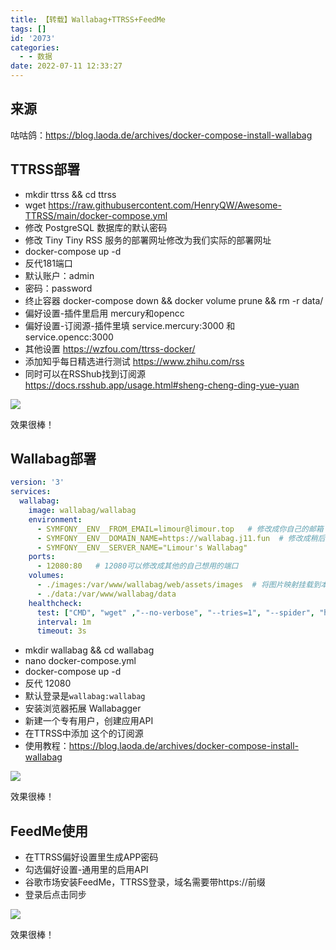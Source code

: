 ```yaml
---
title: 【转载】Wallabag+TTRSS+FeedMe
tags: []
id: '2073'
categories:
  - - 数据
date: 2022-07-11 12:33:27
---
```


## 来源

咕咕鸽：https://blog.laoda.de/archives/docker-compose-install-wallabag

## TTRSS部署

*   mkdir ttrss && cd ttrss
*   wget https://raw.githubusercontent.com/HenryQW/Awesome-TTRSS/main/docker-compose.yml
*   修改 PostgreSQL 数据库的默认密码
*   修改 Tiny Tiny RSS 服务的部署网址修改为我们实际的部署网址
*   docker-compose up -d
*   反代181端口
*   默认账户：admin
*   密码：password
*   终止容器 docker-compose down && docker volume prune && rm -r data/
*   偏好设置-插件里启用 mercury和opencc
*   偏好设置-订阅源-插件里填 service.mercury:3000 和 service.opencc:3000
*   其他设置 https://wzfou.com/ttrss-docker/
*   添加知乎每日精选进行测试 https://www.zhihu.com/rss
*   同时可以在RSShub找到订阅源 https://docs.rsshub.app/usage.html#sheng-cheng-ding-yue-yuan

![](https://img-cdn.limour.top/blog/20220711110841.png)

效果很棒！

## Wallabag部署

```yml
version: '3'
services:
  wallabag:
    image: wallabag/wallabag
    environment:
      - SYMFONY__ENV__FROM_EMAIL=limour@limour.top   # 修改成你自己的邮箱
      - SYMFONY__ENV__DOMAIN_NAME=https://wallabag.j11.fun  # 修改成稍后要反向代理的域名
      - SYMFONY__ENV__SERVER_NAME="Limour's Wallabag"
    ports:
      - 12080:80   # 12080可以修改成其他的自己想用的端口
    volumes:
      - ./images:/var/www/wallabag/web/assets/images  # 将图片映射挂载到本地，这样docker停止了，数据不会丢失
      - ./data:/var/www/wallabag/data
    healthcheck:
      test: ["CMD", "wget" ,"--no-verbose", "--tries=1", "--spider", "http://localhost"]
      interval: 1m
      timeout: 3s
```

*   mkdir wallabag && cd wallabag
*   nano docker-compose.yml
*   docker-compose up -d
*   反代 12080
*   默认登录是`wallabag:wallabag`
*   安装浏览器拓展 Wallabagger
*   新建一个专有用户，创建应用API
*   在TTRSS中添加 这个的订阅源
*   使用教程：https://blog.laoda.de/archives/docker-compose-install-wallabag

![](https://img-cdn.limour.top/blog/20220711121934.png)

效果很棒！

## FeedMe使用

*   在TTRSS偏好设置里生成APP密码
*   勾选偏好设置-通用里的启用API
*   谷歌市场安装FeedMe，TTRSS登录，域名需要带https://前缀
*   登录后点击同步

![](https://img-cdn.limour.top/blog/f8968e59b82a59b69db5bc99a31f345.jpg)

效果很棒！